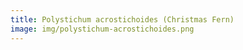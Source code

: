 ```yaml
---
title: Polystichum acrostichoides (Christmas Fern)
image: img/polystichum-acrostichoides.png
---
```

